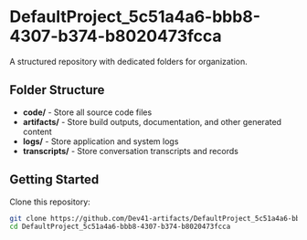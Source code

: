 # DefaultProject_5c51a4a6-bbb8-4307-b374-b8020473fcca
A structured repository with dedicated folders for organization.

## Folder Structure

- **code/** - Store all source code files
- **artifacts/** - Store build outputs, documentation, and other generated content
- **logs/** - Store application and system logs
- **transcripts/** - Store conversation transcripts and records

## Getting Started

Clone this repository:
```bash
git clone https://github.com/Dev41-artifacts/DefaultProject_5c51a4a6-bbb8-4307-b374-b8020473fcca
cd DefaultProject_5c51a4a6-bbb8-4307-b374-b8020473fcca
```
